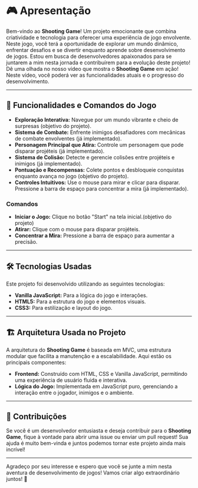 # 🎮 Apresentação

Bem-vindo ao **Shooting Game**! Um projeto emocionante que combina criatividade e tecnologia para oferecer uma experiência de jogo envolvente. Neste jogo, você terá a oportunidade de explorar um mundo dinâmico, enfrentar desafios e se divertir enquanto aprende sobre desenvolvimento de jogos. Estou em busca de desenvolvedores apaixonados para se juntarem a mim nesta jornada e contribuírem para a evolução deste projeto!
Dê uma olhada no nosso vídeo que mostra o **Shooting Game** em ação! Neste vídeo, você poderá ver as funcionalidades atuais e o progresso do desenvolvimento.

<!-- BEGIN YOUTUBE-CARDS -->
<!-- END YOUTUBE-CARDS -->
---

## 🚀 Funcionalidades e Comandos do Jogo

- **Exploração Interativa:** Navegue por um mundo vibrante e cheio de surpresas (objetivo do projeto).
- **Sistema de Combate:** Enfrente inimigos desafiadores com mecânicas de combate envolventes (já implementado).
- **Personagem Principal que Atira:** Controle um personagem que pode disparar projéteis (já implementado).
- **Sistema de Colisão:** Detecte e gerencie colisões entre projéteis e inimigos (já implementado).
- **Pontuação e Recompensas:** Colete pontos e desbloqueie conquistas enquanto avança no jogo (objetivo do projeto).
- **Controles Intuitivos:** Use o mouse para mirar e clicar para disparar. Pressione a barra de espaço para concentrar a mira (já implementado).

### Comandos

- **Iniciar o Jogo:** Clique no botão "Start" na tela inicial.(objetivo do projeto)
- **Atirar:** Clique com o mouse para disparar projéteis.
- **Concentrar a Mira:** Pressione a barra de espaço para aumentar a precisão.

---

## 🛠️ Tecnologias Usadas

Este projeto foi desenvolvido utilizando as seguintes tecnologias:

- **Vanilla JavaScript:** Para a lógica do jogo e interações.
- **HTML5:** Para a estrutura do jogo e elementos visuais.
- **CSS3:** Para estilização e layout do jogo.

---

## 🏗️ Arquitetura Usada no Projeto

A arquitetura do **Shooting Game** é baseada em MVC, uma estrutura modular que facilita a manutenção e a escalabilidade. Aqui estão os principais componentes:

- **Frontend:** Construído com HTML, CSS e Vanilla JavaScript, permitindo uma experiência de usuário fluida e interativa.
- **Lógica do Jogo:** Implementada em JavaScript puro, gerenciando a interação entre o jogador, inimigos e o ambiente.

---

## 🤝 Contribuições

Se você é um desenvolvedor entusiasta e deseja contribuir para o **Shooting Game**, fique à vontade para abrir uma issue ou enviar um pull request! Sua ajuda é muito bem-vinda e juntos podemos tornar este projeto ainda mais incrível!

---

Agradeço por seu interesse e espero que você se junte a mim nesta aventura de desenvolvimento de jogos! Vamos criar algo extraordinário juntos! 🚀
